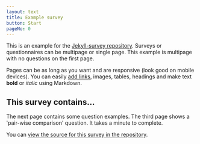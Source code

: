 ```yaml
---
layout: text
title: Example survey
button: Start
pageNo: 0
---
```

This is an example for the [Jekyll-survey repository](https://github.com/MatthijsZw/jekyll-survey). Surveys or questionnaires can be multipage or single page. This example is multipage with no questions on the first page.

Pages can be as long as you want and are responsive (look good on mobile devices). You can easily [add links](https://www.matthijszwinderman.nl), images, tables, headings and make text **bold** or *italic* using Markdown.

## This survey contains...
The next page contains some question examples. The third page shows a 'pair-wise comparison' question. It takes a minute to complete.

You can [view the source for this survey in the repository](https://github.com/MatthijsZw/jekyll-survey).

<link rel="stylesheet" type="text/css" href="https://cdn.jsdelivr.net/npm/pygments-rouge-css@0.1.0/github.min.css">
